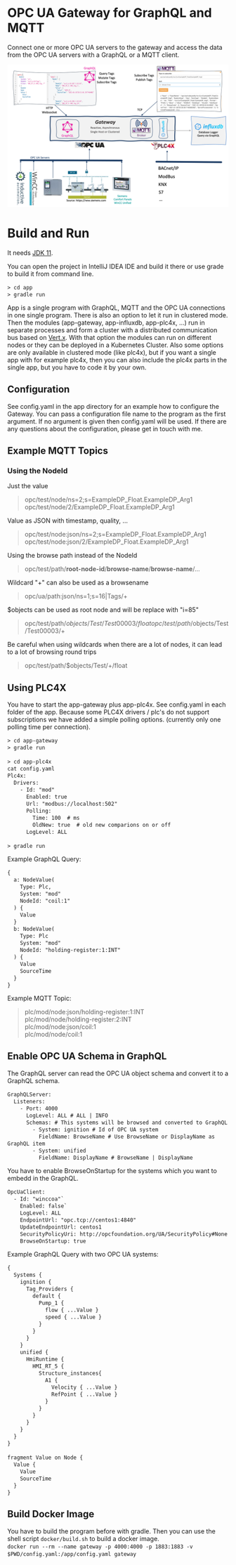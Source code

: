 # OPC UA Gateway for GraphQL and MQTT

Connect one or more OPC UA servers to the gateway and access the data from the OPC UA servers with a GraphQL or a MQTT client.

![Gateway](doc/Gateway.png)

# Build and Run

It needs [JDK 11](https://openjdk.java.net/projects/jdk/11/).

You can open the project in IntelliJ IDEA IDE and build it there or use grade to build it from command line.

```
> cd app
> gradle run
```

App is a single program with GraphQL, MQTT and the OPC UA connections in one single program. There is also an option to let it run in clustered mode. Then the modules (app-gateway, app-influxdb, app-plc4x, ...) run in separate processes and form a cluster with a distributed communication bus based on [Vert.x](https://vertx.io). With that option the modules can run on different nodes or they can be deployed in a Kubernetes Cluster. Also some options are only available in clustered mode (like plc4x), but if you want a single app with for example plc4x, then you can also include the plc4x parts in the single app, but you have to code it by your own. 

## Configuration

See config.yaml in the app directory for an example how to configure the Gateway. You can pass a configuration file name to the program as the first argument. If no argument is given then config.yaml will be used. If there are any questions about the configuration, please get in touch with me. 

## Example MQTT Topics

### Using the NodeId
Just the value  
> opc/test/node/ns=2;s=ExampleDP_Float.ExampleDP_Arg1   
> opc/test/node/2/ExampleDP_Float.ExampleDP_Arg1   

Value as JSON with timestamp, quality, ...  
> opc/test/node:json/ns=2;s=ExampleDP_Float.ExampleDP_Arg1  
> opc/test/node:json/2/ExampleDP_Float.ExampleDP_Arg1  

Using the browse path instead of the NodeId  
> opc/test/path/**root-node-id**/**browse-name**/**browse-name**/...   

Wildcard "+" can also be used as a browsename
> opc/ua/path:json/ns=1;s=16|Tags/+  

$objects can be used as root node and will be replace with "i=85"
> opc/test/path/$objects/Test/Test00003/float
> opc/test/path/$objects/Test/Test00003/+

Be careful when using wildcards when there are a lot of nodes, it can lead to a lot of browsing round trips  
> opc/test/path/$objects/Test/+/float

## Using PLC4X

You have to start the app-gateway plus app-plc4x. See config.yaml in each folder of the app. Because some PLC4X drivers / plc's do not support subscriptions we have added a simple polling options. (currently only one polling time per connection). 

```
> cd app-gateway
> gradle run  

> cd app-plc4x
cat config.yaml
Plc4x:
  Drivers:    
    - Id: "mod"
      Enabled: true
      Url: "modbus://localhost:502"
      Polling:
        Time: 100  # ms
        OldNew: true  # old new comparions on or off
      LogLevel: ALL

> gradle run
```

Example GraphQL Query:
```
{
  a: NodeValue(
    Type: Plc,
    System: "mod"
    NodeId: "coil:1"
  ) {
    Value
  }
  b: NodeValue(
    Type: Plc
    System: "mod"
    NodeId: "holding-register:1:INT"
  ) {
    Value
    SourceTime
  }  
}
```

Example MQTT Topic:
> plc/mod/node:json/holding-register:1:INT  
> plc/mod/node/holding-register:2:INT  
> plc/mod/node:json/coil:1  
> plc/mod/node/coil:1  

## Enable OPC UA Schema in GraphQL

The GraphQL server can read the OPC UA object schema and convert it to a GraphQL schema. 
```
GraphQLServer:
  Listeners:
    - Port: 4000
      LogLevel: ALL # ALL | INFO
      Schemas: # This systems will be browsed and converted to GraphQL
        - System: ignition # Id of OPC UA system
          FieldName: BrowseName # Use BrowseName or DisplayName as GraphQL item 
        - System: unified
          FieldName: DisplayName # BrowseName | DisplayName
```

You have to enable BrowseOnStartup for the systems which you want to embedd in the GraphQL.

```
OpcUaClient:
  - Id: "winccoa"`  
    Enabled: false`  
    LogLevel: ALL
    EndpointUrl: "opc.tcp://centos1:4840"
    UpdateEndpointUrl: centos1
    SecurityPolicyUri: http://opcfoundation.org/UA/SecurityPolicy#None  
    BrowseOnStartup: true
```

Example GraphQL Query with two OPC UA systems:

```
{
  Systems {
    ignition {
      Tag_Providers {
        default {
          Pump_1 {
            flow { ...Value }
            speed { ...Value }
          }
        }
      }
    }
    unified {
      HmiRuntime {
        HMI_RT_5 {
          Structure_instances{
            A1 {
              Velocity { ...Value }
              RefPoint { ...Value }
            }
          }
        }
      }
    }
  }
}

fragment Value on Node {
  Value {
    Value
    SourceTime
  }
}

```

## Build Docker Image

You have to build the program before with gradle. Then you can use the shell script `docker/build.sh` to build a docker image.  
`docker run --rm --name gateway -p 4000:4000 -p 1883:1883 -v $PWD/config.yaml:/app/config.yaml gateway`
